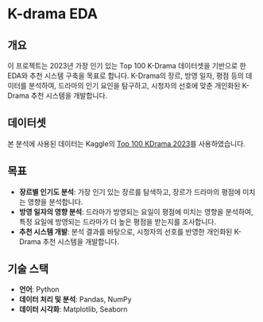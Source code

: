 # K-drama EDA

## 개요
이 프로젝트는 2023년 가장 인기 있는 Top 100 K-Drama 데이터셋을 기반으로 한 EDA와 추천 시스템 구축을 목표로 합니다. K-Drama의 장르, 방영 일자, 평점 등의 데이터를 분석하여, 드라마의 인기 요인을 탐구하고, 시청자의 선호에 맞춘 개인화된 K-Drama 추천 시스템을 개발합니다.

## 데이터셋
본 분석에 사용된 데이터는 Kaggle의 [Top 100 KDrama 2023](https://www.kaggle.com/datasets/gianinamariapetrascu/top-100-k-drama-2023)를 사용하였습니다.

## 목표
- **장르별 인기도 분석**: 가장 인기 있는 장르를 탐색하고, 장르가 드라마의 평점에 미치는 영향을 분석합니다.
- **방영 일자의 영향 분석**: 드라마가 방영되는 요일이 평점에 미치는 영향을 분석하여, 특정 요일에 방영되는 드라마가 더 높은 평점을 받는지를 조사합니다.
- **추천 시스템 개발**: 분석 결과를 바탕으로, 시청자의 선호를 반영한 개인화된 K-Drama 추천 시스템을 개발합니다.

## 기술 스택
- **언어**: Python
- **데이터 처리 및 분석**: Pandas, NumPy
- **데이터 시각화**: Matplotlib, Seaborn
